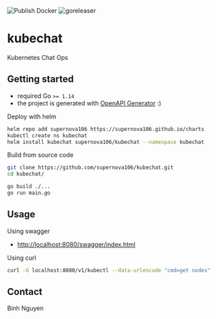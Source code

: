 ![Publish Docker](https://github.com/supernova106/kubechat/workflows/Publish%20Docker/badge.svg)
![goreleaser](https://github.com/supernova106/kubechat/workflows/goreleaser/badge.svg)

# kubechat
Kubernetes Chat Ops

## Getting started

- required Go `>= 1.14`
- the project is generated with [OpenAPI Generator](https://openapi-generator.tech/) :)

Deploy with helm

```sh
helm repo add supernova106 https://supernova106.github.io/charts
kubectl create ns kubechat
helm install kubechat supernova106/kubechat --namespace kubechat
```

Build from source code

```sh
git clone https://github.com/supernova106/kubechat.git
cd kubechat/

go build ./...
go run main.go
```

## Usage

Using swagger

- [http://localhost:8080/swagger/index.html](http://localhost:8080/swagger/index.html)

Using curl

```sh
curl -G localhost:8080/v1/kubectl --data-urlencode "cmd=get nodes"
```

## Contact

Binh Nguyen
